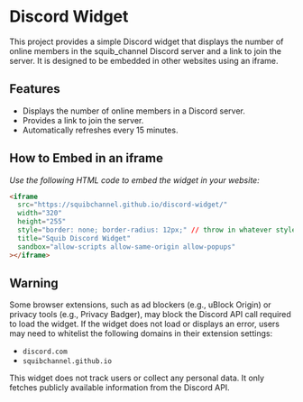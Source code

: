 # Discord Widget

This project provides a simple Discord widget that displays the number of online members in the squib_channel Discord server and a link to join the server. It is designed to be embedded in other websites using an iframe.

## Features

- Displays the number of online members in a Discord server.
- Provides a link to join the server.
- Automatically refreshes every 15 minutes.

## How to Embed in an iframe

_Use the following HTML code to embed the widget in your website:_

```html
<iframe
  src="https://squibchannel.github.io/discord-widget/"
  width="320"
  height="255"
  style="border: none; border-radius: 12px;" // throw in whatever styles you want
  title="Squib Discord Widget"
  sandbox="allow-scripts allow-same-origin allow-popups"
></iframe>
```

## Warning

Some browser extensions, such as ad blockers (e.g., uBlock Origin) or privacy tools (e.g., Privacy Badger), may block the Discord API call required to load the widget. If the widget does not load or displays an error, users may need to whitelist the following domains in their extension settings:

- `discord.com`
- `squibchannel.github.io`

This widget does not track users or collect any personal data. It only fetches publicly available information from the Discord API.
